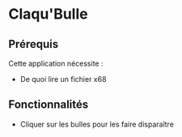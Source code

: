# Claqu'Bulle
## Prérequis

Cette application nécessite :
- De quoi lire un fichier x68

## Fonctionnalités

- Cliquer sur les bulles pour les faire disparaître
